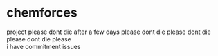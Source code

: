 # chemforces

project please dont die after a few days please dont die please dont die please dont die please  
i have commitment issues